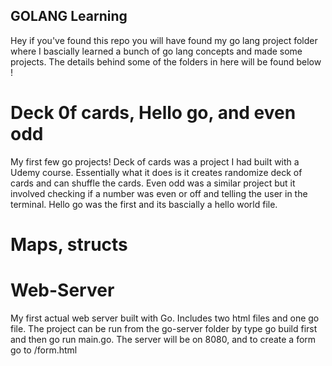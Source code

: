 ## GOLANG Learning

Hey if you've found this repo you will have found my go lang project folder where I bascially learned a bunch of go lang concepts and made some projects. The details behind some of the folders in here will be found below !

# Deck 0f cards, Hello go, and even odd

My first few go projects! Deck of cards was a project I had built with a Udemy course. Essentially what it does is it creates randomize deck of cards and can shuffle the cards. Even odd was a similar project but it involved checking if a number was even or off and telling the user in the terminal. Hello go was the first and its bascially a hello world file.

# Maps, structs

# Web-Server

My first actual web server built with Go. Includes two html files and one go file. The project can be run from the go-server folder by type go build first and then go run main.go. The server will be on 8080, and to create a form go to /form.html
